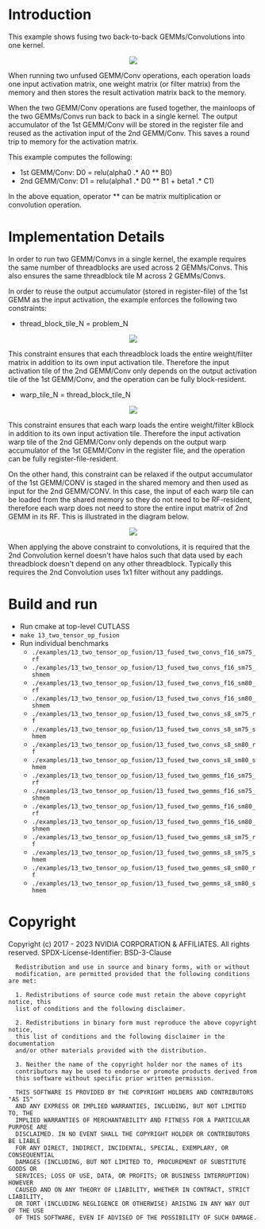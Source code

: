 # Introduction

This example shows fusing two back-to-back GEMMs/Convolutions into one kernel.

<p align="center"><img src=/media/images/13_example_fusion.png></p>

When running two unfused GEMM/Conv operations, each operation loads one input
activation matrix, one weight matrix (or filter matrix) from the memory and then
stores the result activation matrix back to the memory.

When the two GEMM/Conv operations are fused together, the mainloops of the two
GEMMs/Convs run back to back in a single kernel. The output accumulator of the
1st GEMM/Conv will be stored in the register file and reused as the activation
input of the 2nd GEMM/Conv. This saves a round trip to memory for the activation
matrix.


This example computes the following:
- 1st GEMM/Conv: D0 = relu(alpha0 .\* A0 \*\* B0)
- 2nd GEMM/Conv: D1 = relu(alpha1 .\* D0 \*\* B1 + beta1 .\* C1)

In the above equation, operator \*\* can be matrix multiplication or convolution operation.

# Implementation Details

In order to run two GEMM/Convs in a single kernel, the example requires the same number of
threadblocks are used across 2 GEMMs/Convs. This also ensures the same threadblock tile M across
2 GEMMs/Convs.

In order to reuse the output accumulator (stored in register-file) of the 1st GEMM as the
input activation, the example enforces the following two constraints:

- thread_block_tile_N = problem_N

<p align="center"><img src=/media/images/13_example_block_resident_fusion.png></p>

This constraint ensures that each threadblock loads the entire weight/filter matrix in
addition to its own input activation tile. Therefore the input activation tile of the
2nd GEMM/Conv only depends on the output activation tile of the 1st GEMM/Conv, and the
operation can be fully block-resident.

- warp_tile_N = thread_block_tile_N

<p align="center"><img src=/media/images/13_example_rf_resident_fusion.png></p>

This constraint ensures that each warp loads the entire weight/filter kBlock in
addition to its own input activation tile. Therefore the input activation warp tile of the
2nd GEMM/Conv only depends on the output warp accumulator of the 1st GEMM/Conv in the
register file, and the operation can be fully register-file-resident.

On the other hand, this constraint can be relaxed if the output accumulator of the 1st GEMM/CONV
is staged in the shared memory and then used as input for the 2nd GEMM/CONV. In this case, the
input of each warp tile can be loaded from the shared memory so they do not need to be RF-resident,
therefore each warp does not need to store the entire input matrix of 2nd GEMM in its RF. This is
illustrated in the diagram below.

<p align="center"><img src=/media/images/13_example_shmem_resident_fusion.png></p>


When applying the above constraint to convolutions, it is required that the 2nd Convolution
kernel doesn't have halos such that data used by each threadblock doesn't depend on any other
threadblock. Typically this requires the 2nd Convolution uses 1x1 filter without any paddings.

# Build and run

- Run cmake at top-level CUTLASS
- `make 13_two_tensor_op_fusion`
- Run individual benchmarks
  - `./examples/13_two_tensor_op_fusion/13_fused_two_convs_f16_sm75_rf`
  - `./examples/13_two_tensor_op_fusion/13_fused_two_convs_f16_sm75_shmem`
  - `./examples/13_two_tensor_op_fusion/13_fused_two_convs_f16_sm80_rf`
  - `./examples/13_two_tensor_op_fusion/13_fused_two_convs_f16_sm80_shmem`
  - `./examples/13_two_tensor_op_fusion/13_fused_two_convs_s8_sm75_rf`
  - `./examples/13_two_tensor_op_fusion/13_fused_two_convs_s8_sm75_shmem`
  - `./examples/13_two_tensor_op_fusion/13_fused_two_convs_s8_sm80_rf`
  - `./examples/13_two_tensor_op_fusion/13_fused_two_convs_s8_sm80_shmem`
  - `./examples/13_two_tensor_op_fusion/13_fused_two_gemms_f16_sm75_rf`
  - `./examples/13_two_tensor_op_fusion/13_fused_two_gemms_f16_sm75_shmem`
  - `./examples/13_two_tensor_op_fusion/13_fused_two_gemms_f16_sm80_rf`
  - `./examples/13_two_tensor_op_fusion/13_fused_two_gemms_f16_sm80_shmem`
  - `./examples/13_two_tensor_op_fusion/13_fused_two_gemms_s8_sm75_rf`
  - `./examples/13_two_tensor_op_fusion/13_fused_two_gemms_s8_sm75_shmem`
  - `./examples/13_two_tensor_op_fusion/13_fused_two_gemms_s8_sm80_rf`
  - `./examples/13_two_tensor_op_fusion/13_fused_two_gemms_s8_sm80_shmem`


# Copyright

Copyright (c) 2017 - 2023 NVIDIA CORPORATION & AFFILIATES. All rights reserved.
SPDX-License-Identifier: BSD-3-Clause

```
  Redistribution and use in source and binary forms, with or without
  modification, are permitted provided that the following conditions are met:

  1. Redistributions of source code must retain the above copyright notice, this
  list of conditions and the following disclaimer.

  2. Redistributions in binary form must reproduce the above copyright notice,
  this list of conditions and the following disclaimer in the documentation
  and/or other materials provided with the distribution.

  3. Neither the name of the copyright holder nor the names of its
  contributors may be used to endorse or promote products derived from
  this software without specific prior written permission.

  THIS SOFTWARE IS PROVIDED BY THE COPYRIGHT HOLDERS AND CONTRIBUTORS "AS IS"
  AND ANY EXPRESS OR IMPLIED WARRANTIES, INCLUDING, BUT NOT LIMITED TO, THE
  IMPLIED WARRANTIES OF MERCHANTABILITY AND FITNESS FOR A PARTICULAR PURPOSE ARE
  DISCLAIMED. IN NO EVENT SHALL THE COPYRIGHT HOLDER OR CONTRIBUTORS BE LIABLE
  FOR ANY DIRECT, INDIRECT, INCIDENTAL, SPECIAL, EXEMPLARY, OR CONSEQUENTIAL
  DAMAGES (INCLUDING, BUT NOT LIMITED TO, PROCUREMENT OF SUBSTITUTE GOODS OR
  SERVICES; LOSS OF USE, DATA, OR PROFITS; OR BUSINESS INTERRUPTION) HOWEVER
  CAUSED AND ON ANY THEORY OF LIABILITY, WHETHER IN CONTRACT, STRICT LIABILITY,
  OR TORT (INCLUDING NEGLIGENCE OR OTHERWISE) ARISING IN ANY WAY OUT OF THE USE
  OF THIS SOFTWARE, EVEN IF ADVISED OF THE POSSIBILITY OF SUCH DAMAGE.
```

